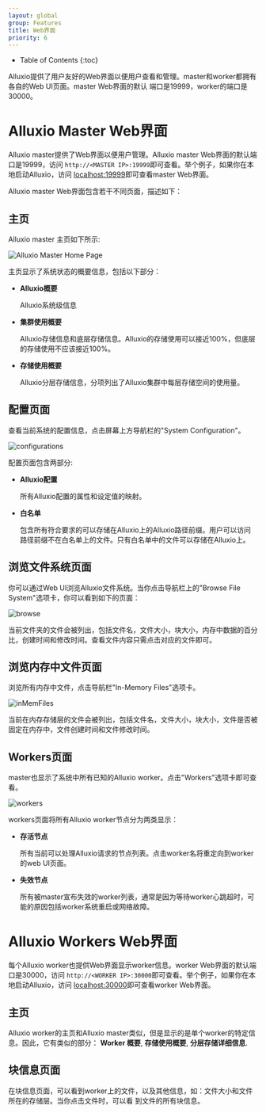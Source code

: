 ```yaml
---
layout: global
group: Features
title: Web界面
priority: 6
---
```


* Table of Contents
{:toc}

Alluxio提供了用户友好的Web界面以便用户查看和管理。master和worker都拥有各自的Web UI页面。master Web界面的默认
端口是19999，worker的端口是30000。

# Alluxio Master Web界面

Alluxio master提供了Web界面以便用户管理。Alluxio master Web界面的默认端口是19999，访问
`http://<MASTER IP>:19999`即可查看。举个例子，如果你在本地启动Alluxio，访问
[localhost:19999](http://localhost:19999)即可查看master Web界面。

Alluxio master Web界面包含若干不同页面，描述如下：

## 主页

Alluxio master 主页如下所示:

![Alluxio Master Home Page]({{site.data.img.screenshot_overview}})

主页显示了系统状态的概要信息，包括以下部分：

* **Alluxio概要**

    Alluxio系统级信息

* **集群使用概要**

    Alluxio存储信息和底层存储信息。Alluxio的存储使用可以接近100%，但底层的存储使用不应该接近100%。

* **存储使用概要**

   Alluxio分层存储信息，分项列出了Alluxio集群中每层存储空间的使用量。

## 配置页面

查看当前系统的配置信息，点击屏幕上方导航栏的"System Configuration"。

![configurations]({{site.data.img.screenshot_systemConfiguration}})

配置页面包含两部分:

* **Alluxio配置**

     所有Alluxio配置的属性和设定值的映射。

* **白名单**

    包含所有符合要求的可以存储在Alluxio上的Alluxio路径前缀。用户可以访问路径前缀不在白名单上的文件。只有白名单中的文件可以存储在Alluxio上。

## 浏览文件系统页面

你可以通过Web UI浏览Alluxio文件系统。当你点击导航栏上的"Browse File System"选项卡，你可以看到如下的页面：

![browse]({{site.data.img.screenshot_browseFileSystem}})

当前文件夹的文件会被列出，包括文件名，文件大小，块大小，内存中数据的百分比，创建时间和修改时间。查看文件内容只需点击对应的文件即可。

## 浏览内存中文件页面

浏览所有内存中文件，点击导航栏"In-Memory Files"选项卡。

![inMemFiles]({{site.data.img.screenshot_inMemoryFiles}})

当前在内存存储层的文件会被列出，包括文件名，文件大小，块大小，文件是否被固定在内存中，文件创建时间和文件修改时间。

## Workers页面

master也显示了系统中所有已知的Alluxio worker。点击"Workers"选项卡即可查看。

![workers]({{site.data.img.screenshot_workers}})

workers页面将所有Alluxio worker节点分为两类显示：

* **存活节点**

    所有当前可以处理Alluxio请求的节点列表。点击worker名将重定向到worker的web UI页面。

* **失效节点**

    所有被master宣布失效的worker列表，通常是因为等待worker心跳超时，可能的原因包括worker系统重启或网络故障。

# Alluxio Workers Web界面

每个Alluxio worker也提供Web界面显示worker信息。worker Web界面的默认端口是30000，访问
`http://<WORKER IP>:30000`即可查看。举个例子，如果你在本地启动Alluxio，访问
[localhost:30000](http://localhost:30000)即可查看worker Web界面。

## 主页

Alluxio worker的主页和Alluxio master类似，但是显示的是单个worker的特定信息。因此，它有类似的部分：
**Worker 概要**, **存储使用概要**, **分层存储详细信息**.

## 块信息页面

在块信息页面，可以看到worker上的文件，以及其他信息，如：文件大小和文件所在的存储层。当你点击文件时，可以看
到文件的所有块信息。
